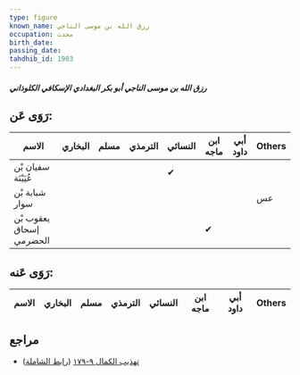 ```yaml
---
type: figure
known_name: رزق الله بن موسى الناجي
occupation: محدث
birth_date:
passing_date:
tahdhib_id: 1903
---
```

##### رزق الله بن موسى الناجي أبو بكر البغدادي الإسكافي الكلوذاني

## رَوَى عَن:
| الاسم                   | البخاري | مسلم | الترمذي | النسائي | ابن ماجه | أبي داود | Others |
| ----------------------- | ------- | ---- | ------- | ------- | -------- | -------- | ------ |
| سفيان بْن عُيَيْنَة     |         |      |         | ✔       |          |          |        |
| شبابة بْن سوار          |         |      |         |         |          |          | عس     |
| يعقوب بْن إسحاق الحضرمي |         |      |         |         | ✔        |          |        |
## رَوَى عَنه:
| الاسم | البخاري | مسلم | الترمذي | النسائي | ابن ماجه | أبي داود | Others |
| ----- | ------- | ---- | ------- | ------- | -------- | -------- | ------ |
## مراجع
- [تهذيب الكمال ٩-١٧٩](obsidian://open?vault=Tahdhib-al-Kamal&file=Figures/١٩٠٣-رزق%20الله%20بن%20موسى%20الناجي%20أبو%20بكر%20البغدادي%20الإسكافي%20الكلوذاني) ([رابط الشاملة](https://shamela.ws/book/3722/4419))